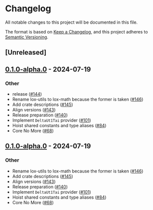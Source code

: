 # Changelog
All notable changes to this project will be documented in this file.

The format is based on [Keep a Changelog](https://keepachangelog.com/en/1.0.0/),
and this project adheres to [Semantic Versioning](https://semver.org/spec/v2.0.0.html).

## [Unreleased]

## [0.1.0-alpha.0](https://github.com/lox-space/lox/releases/tag/lox-ephem-v0.1.0-alpha.0) - 2024-07-19

### Other
- release ([#144](https://github.com/lox-space/lox/pull/144))
- Rename lox-utils to lox-math because the former is taken ([#146](https://github.com/lox-space/lox/pull/146))
- Add crate descriptions ([#145](https://github.com/lox-space/lox/pull/145))
- Align versions ([#143](https://github.com/lox-space/lox/pull/143))
- Release preparation ([#140](https://github.com/lox-space/lox/pull/140))
- Implement `DeltaUt1Tai` provider ([#101](https://github.com/lox-space/lox/pull/101))
- Hoist shared constants and type aliases ([#84](https://github.com/lox-space/lox/pull/84))
- Core No More ([#68](https://github.com/lox-space/lox/pull/68))

## [0.1.0-alpha.0](https://github.com/lox-space/lox/releases/tag/lox-ephem-v0.1.0-alpha.0) - 2024-07-19

### Other
- Rename lox-utils to lox-math because the former is taken ([#146](https://github.com/lox-space/lox/pull/146))
- Add crate descriptions ([#145](https://github.com/lox-space/lox/pull/145))
- Align versions ([#143](https://github.com/lox-space/lox/pull/143))
- Release preparation ([#140](https://github.com/lox-space/lox/pull/140))
- Implement `DeltaUt1Tai` provider ([#101](https://github.com/lox-space/lox/pull/101))
- Hoist shared constants and type aliases ([#84](https://github.com/lox-space/lox/pull/84))
- Core No More ([#68](https://github.com/lox-space/lox/pull/68))
